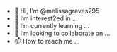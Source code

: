- 👋 Hi, I’m @melissagraves295
- 👀 I’m interest2ed in ...
- 🌱 I’m currently learning ...
- 💞️ I’m looking to collaborate on ...
- 📫 How to reach me ...

<!---
melissagraves295/melissagraves295 is a ✨ special ✨ repository because its `README.md` (this file) appears on your GitHub profile.
You can click the Preview link to take a look at your changes.
--->

